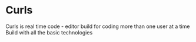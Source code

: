 # Curls
 Curls is real time code - editor build for coding more than one user at a time Build with all the basic technologies 
